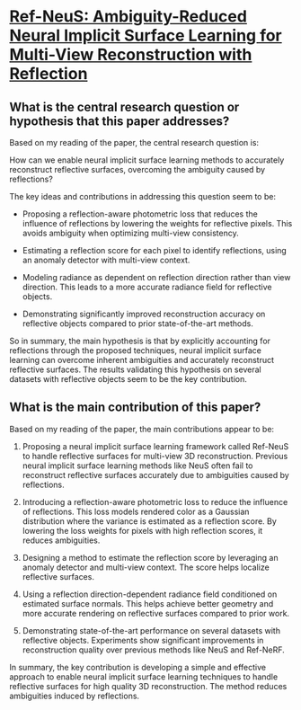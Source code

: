 # [Ref-NeuS: Ambiguity-Reduced Neural Implicit Surface Learning for   Multi-View Reconstruction with Reflection](https://arxiv.org/abs/2303.10840)

## What is the central research question or hypothesis that this paper addresses?

 Based on my reading of the paper, the central research question is: 

How can we enable neural implicit surface learning methods to accurately reconstruct reflective surfaces, overcoming the ambiguity caused by reflections?

The key ideas and contributions in addressing this question seem to be:

- Proposing a reflection-aware photometric loss that reduces the influence of reflections by lowering the weights for reflective pixels. This avoids ambiguity when optimizing multi-view consistency. 

- Estimating a reflection score for each pixel to identify reflections, using an anomaly detector with multi-view context.

- Modeling radiance as dependent on reflection direction rather than view direction. This leads to a more accurate radiance field for reflective objects.

- Demonstrating significantly improved reconstruction accuracy on reflective objects compared to prior state-of-the-art methods.

So in summary, the main hypothesis is that by explicitly accounting for reflections through the proposed techniques, neural implicit surface learning can overcome inherent ambiguities and accurately reconstruct reflective surfaces. The results validating this hypothesis on several datasets with reflective objects seem to be the key contribution.


## What is the main contribution of this paper?

 Based on my reading of the paper, the main contributions appear to be:

1. Proposing a neural implicit surface learning framework called Ref-NeuS to handle reflective surfaces for multi-view 3D reconstruction. Previous neural implicit surface learning methods like NeuS often fail to reconstruct reflective surfaces accurately due to ambiguities caused by reflections. 

2. Introducing a reflection-aware photometric loss to reduce the influence of reflections. This loss models rendered color as a Gaussian distribution where the variance is estimated as a reflection score. By lowering the loss weights for pixels with high reflection scores, it reduces ambiguities.

3. Designing a method to estimate the reflection score by leveraging an anomaly detector and multi-view context. The score helps localize reflective surfaces.

4. Using a reflection direction-dependent radiance field conditioned on estimated surface normals. This helps achieve better geometry and more accurate rendering on reflective surfaces compared to prior work.

5. Demonstrating state-of-the-art performance on several datasets with reflective objects. Experiments show significant improvements in reconstruction quality over previous methods like NeuS and Ref-NeRF.

In summary, the key contribution is developing a simple and effective approach to enable neural implicit surface learning techniques to handle reflective surfaces for high quality 3D reconstruction. The method reduces ambiguities induced by reflections.
